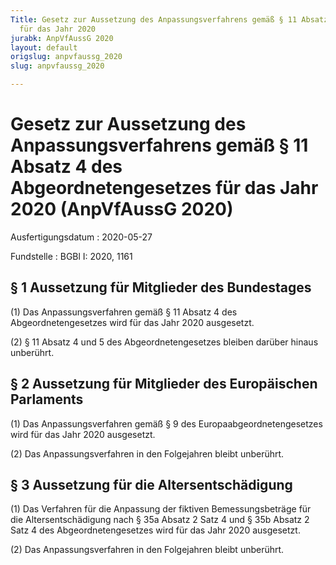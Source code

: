 ```yaml
---
Title: Gesetz zur Aussetzung des Anpassungsverfahrens gemäß § 11 Absatz 4 des Abgeordnetengesetzes
  für das Jahr 2020
jurabk: AnpVfAussG 2020
layout: default
origslug: anpvfaussg_2020
slug: anpvfaussg_2020

---
```


# Gesetz zur Aussetzung des Anpassungsverfahrens gemäß § 11 Absatz 4 des Abgeordnetengesetzes für das Jahr 2020 (AnpVfAussG 2020)

Ausfertigungsdatum
:   2020-05-27

Fundstelle
:   BGBl I: 2020, 1161


## § 1 Aussetzung für Mitglieder des Bundestages

(1) Das Anpassungsverfahren gemäß § 11 Absatz 4 des Abgeordnetengesetzes wird für das Jahr 2020 ausgesetzt.

(2) § 11 Absatz 4 und 5 des Abgeordnetengesetzes bleiben darüber hinaus unberührt.


## § 2 Aussetzung für Mitglieder des Europäischen Parlaments

(1) Das Anpassungsverfahren gemäß § 9 des Europaabgeordnetengesetzes wird für das Jahr 2020 ausgesetzt.

(2) Das Anpassungsverfahren in den Folgejahren bleibt unberührt.


## § 3 Aussetzung für die Altersentschädigung

(1) Das Verfahren für die Anpassung der fiktiven Bemessungsbeträge für die Altersentschädigung nach § 35a Absatz 2 Satz 4 und § 35b Absatz 2 Satz 4 des Abgeordnetengesetzes wird für das Jahr 2020 ausgesetzt.

(2) Das Anpassungsverfahren in den Folgejahren bleibt unberührt.

